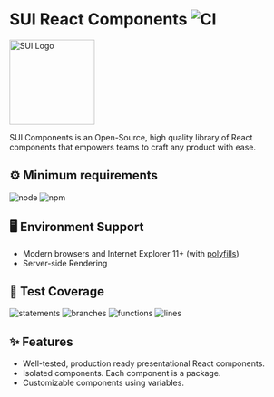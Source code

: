 # SUI React Components ![CI](https://github.com/SUI-Components/sui-components/workflows/CI/badge.svg)

<img src="https://avatars2.githubusercontent.com/u/13288987?s=200&v=4" alt="SUI Logo" width="150">

SUI Components is an Open-Source, high quality library of React components that empowers teams to craft any product with ease.

## ⚙️ Minimum requirements
![node](https://shields.io/badge/node-v16+-lightgray?logo=nodedotjs&logoWidth=20&style=for-the-badge)
![npm](https://shields.io/badge/npm-v7+-lightgrey?logo=npm&logoWidth=20&style=for-the-badge)

## 🖥 Environment Support

- Modern browsers and Internet Explorer 11+ (with [polyfills](https://github.com/SUI-Components/sui/tree/master/packages/sui-polyfills))
- Server-side Rendering

## 🧪 Test Coverage

![statements](https://shields.io/badge/statements-70.49%25-orange)
![branches](https://shields.io/badge/branches-55.88%25-AA0000)
![functions](https://shields.io/badge/functions-56.44%25-AA0000)
![lines](https://shields.io/badge/lines-72.31%25-orange)

## ✨ Features

- Well-tested, production ready presentational React components.
- Isolated components. Each component is a package.
- Customizable components using variables.
